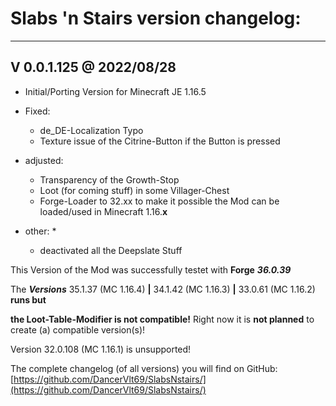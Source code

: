 # Slabs 'n Stairs version changelog:
-------------------------
V 0.0.1.125 @ 2022/08/28
-------------------------
* Initial/Porting Version for Minecraft JE 1.16.5

* Fixed:
  * de_DE-Localization Typo
  * Texture issue of the Citrine-Button if the Button is pressed

* adjusted:
  * Transparency of the Growth-Stop
  * Loot (for coming stuff) in some Villager-Chest
  * Forge-Loader to 32.xx to make it possible the Mod can be loaded/used in Minecraft 1.16.**x**

* other:
  * 
  * deactivated all the Deepslate Stuff

This Version of the Mod was successfully testet with **Forge** ***36.0.39***

The ***Versions*** 35.1.37 (MC 1.16.4) **|** 34.1.42 (MC 1.16.3) **|** 33.0.61 (MC 1.16.2) **runs but**

**the Loot-Table-Modifier is not compatible!** Right now it is **not planned** to create (a) 
compatible version(s)! 

Version 32.0.108 (MC 1.16.1) is unsupported!

The complete changelog (of all versions) you will find on GitHub:
[https://github.com/DancerVlt69/SlabsNstairs/](https://github.com/DancerVlt69/SlabsNstairs/)
